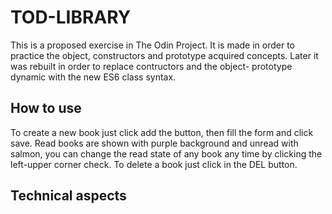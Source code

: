 # TOD-LIBRARY
This is a proposed exercise in The Odin Project. It is made in order to practice
the object, constructors and prototype acquired concepts.
Later it was rebuilt in order to replace contructors and the object- prototype
dynamic with the new ES6 class syntax.

## How to use
To create a new book just click add the button, then fill the form and click save.
Read books are shown with purple background and unread with salmon, you can change
the read state of any book any time by clicking the left-upper corner check.
To delete a book just click in the DEL button.

## Technical aspects
